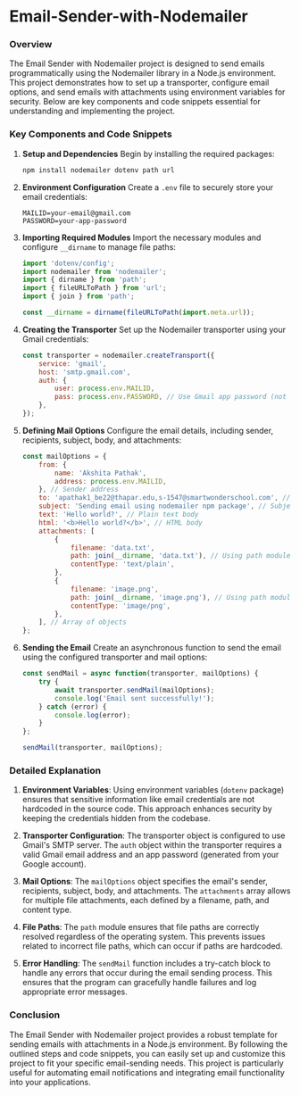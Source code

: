 # Email-Sender-with-Nodemailer

### Overview
The Email Sender with Nodemailer project is designed to send emails programmatically using the Nodemailer library in a Node.js environment. This project demonstrates how to set up a transporter, configure email options, and send emails with attachments using environment variables for security. Below are key components and code snippets essential for understanding and implementing the project.

### Key Components and Code Snippets

1. **Setup and Dependencies**
   Begin by installing the required packages:
   ```bash
   npm install nodemailer dotenv path url
   ```

2. **Environment Configuration**
   Create a `.env` file to securely store your email credentials:
   ```plaintext
   MAILID=your-email@gmail.com
   PASSWORD=your-app-password
   ```

3. **Importing Required Modules**
   Import the necessary modules and configure `__dirname` to manage file paths:
   ```javascript
   import 'dotenv/config';
   import nodemailer from 'nodemailer';
   import { dirname } from 'path';
   import { fileURLToPath } from 'url';
   import { join } from 'path';

   const __dirname = dirname(fileURLToPath(import.meta.url));
   ```

4. **Creating the Transporter**
   Set up the Nodemailer transporter using your Gmail credentials:
   ```javascript
   const transporter = nodemailer.createTransport({
       service: 'gmail',
       host: 'smtp.gmail.com',
       auth: {
           user: process.env.MAILID,
           pass: process.env.PASSWORD, // Use Gmail app password (not Gmail password)
       },
   });
   ```

5. **Defining Mail Options**
   Configure the email details, including sender, recipients, subject, body, and attachments:
   ```javascript
   const mailOptions = {
       from: {
           name: 'Akshita Pathak',
           address: process.env.MAILID,
       }, // Sender address
       to: 'apathak1_be22@thapar.edu,s-1547@smartwonderschool.com', // List of receivers
       subject: 'Sending email using nodemailer npm package', // Subject line
       text: 'Hello world?', // Plain text body
       html: '<b>Hello world?</b>', // HTML body
       attachments: [
           {
               filename: 'data.txt',
               path: join(__dirname, 'data.txt'), // Using path module
               contentType: 'text/plain',
           },
           {
               filename: 'image.png',
               path: join(__dirname, 'image.png'), // Using path module
               contentType: 'image/png',
           },
       ], // Array of objects
   };
   ```

6. **Sending the Email**
   Create an asynchronous function to send the email using the configured transporter and mail options:
   ```javascript
   const sendMail = async function(transporter, mailOptions) {
       try {
           await transporter.sendMail(mailOptions);
           console.log('Email sent successfully!');
       } catch (error) {
           console.log(error);
       }
   };

   sendMail(transporter, mailOptions);
   ```

### Detailed Explanation

1. **Environment Variables**: Using environment variables (`dotenv` package) ensures that sensitive information like email credentials are not hardcoded in the source code. This approach enhances security by keeping the credentials hidden from the codebase.

2. **Transporter Configuration**: The transporter object is configured to use Gmail's SMTP server. The `auth` object within the transporter requires a valid Gmail email address and an app password (generated from your Google account).

3. **Mail Options**: The `mailOptions` object specifies the email's sender, recipients, subject, body, and attachments. The `attachments` array allows for multiple file attachments, each defined by a filename, path, and content type.

4. **File Paths**: The `path` module ensures that file paths are correctly resolved regardless of the operating system. This prevents issues related to incorrect file paths, which can occur if paths are hardcoded.

5. **Error Handling**: The `sendMail` function includes a try-catch block to handle any errors that occur during the email sending process. This ensures that the program can gracefully handle failures and log appropriate error messages.

### Conclusion
The Email Sender with Nodemailer project provides a robust template for sending emails with attachments in a Node.js environment. By following the outlined steps and code snippets, you can easily set up and customize this project to fit your specific email-sending needs. This project is particularly useful for automating email notifications and integrating email functionality into your applications.
